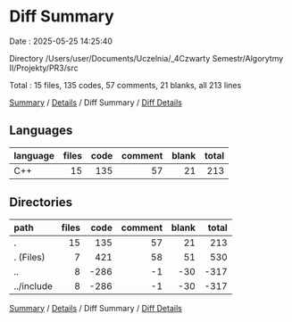 # Diff Summary

Date : 2025-05-25 14:25:40

Directory /Users/user/Documents/Uczelnia/_4Czwarty Semestr/Algorytmy II/Projekty/PR3/src

Total : 15 files,  135 codes, 57 comments, 21 blanks, all 213 lines

[Summary](results.md) / [Details](details.md) / Diff Summary / [Diff Details](diff-details.md)

## Languages
| language | files | code | comment | blank | total |
| :--- | ---: | ---: | ---: | ---: | ---: |
| C++ | 15 | 135 | 57 | 21 | 213 |

## Directories
| path | files | code | comment | blank | total |
| :--- | ---: | ---: | ---: | ---: | ---: |
| . | 15 | 135 | 57 | 21 | 213 |
| . (Files) | 7 | 421 | 58 | 51 | 530 |
| .. | 8 | -286 | -1 | -30 | -317 |
| ../include | 8 | -286 | -1 | -30 | -317 |

[Summary](results.md) / [Details](details.md) / Diff Summary / [Diff Details](diff-details.md)